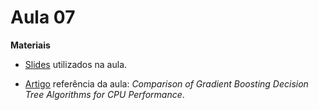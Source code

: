 # Aula 07

**Materiais**

* [Slides](https://edisciplinas.usp.br/pluginfile.php/8011523/mod_resource/content/1/Aula%209%202023.pdf) utilizados na aula.

* [Artigo](https://dergipark.org.tr/en/download/article-file/1577402#:~:text=Our%20findings%20show%20that%20the,with%20slow%20and%20inconsistent%20performance.) referência da aula: *Comparison of Gradient Boosting Decision Tree Algorithms for CPU Performance*.
